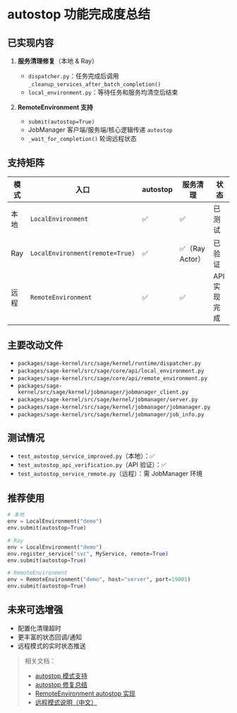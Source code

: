 # autostop 功能完成度总结

## 已实现内容

1. **服务清理修复**（本地 & Ray）
   - `dispatcher.py`：任务完成后调用 `_cleanup_services_after_batch_completion()`
   - `local_environment.py`：等待任务和服务均清空后结束

2. **RemoteEnvironment 支持**
   - `submit(autostop=True)`
   - JobManager 客户端/服务端/核心逻辑传递 `autostop`
   - `_wait_for_completion()` 轮询远程状态

## 支持矩阵

| 模式 | 入口 | autostop | 服务清理 | 状态 |
|------|------|----------|----------|------|
| 本地 | `LocalEnvironment` | ✅ | ✅ | 已测试 |
| Ray | `LocalEnvironment(remote=True)` | ✅ | ✅（Ray Actor） | 已验证 |
| 远程 | `RemoteEnvironment` | ✅ | ✅ | API 实现完成 |

## 主要改动文件

- `packages/sage-kernel/src/sage/kernel/runtime/dispatcher.py`
- `packages/sage-kernel/src/sage/core/api/local_environment.py`
- `packages/sage-kernel/src/sage/core/api/remote_environment.py`
- `packages/sage-kernel/src/sage/kernel/jobmanager/jobmanager_client.py`
- `packages/sage-kernel/src/sage/kernel/jobmanager/server.py`
- `packages/sage-kernel/src/sage/kernel/jobmanager/jobmanager.py`
- `packages/sage-kernel/src/sage/kernel/jobmanager/job_info.py`

## 测试情况

- `test_autostop_service_improved.py`（本地）：✅
- `test_autostop_api_verification.py`（API 验证）：✅
- `test_autostop_service_remote.py`（远程）：需 JobManager 环境

## 推荐使用

```python
# 本地
env = LocalEnvironment("demo")
env.submit(autostop=True)

# Ray
env = LocalEnvironment("demo")
env.register_service("svc", MyService, remote=True)
env.submit(autostop=True)

# RemoteEnvironment
env = RemoteEnvironment("demo", host="server", port=19001)
env.submit(autostop=True)
```

## 未来可选增强

- 配置化清理超时
- 更丰富的状态回调/通知
- 远程模式的实时状态推送

> 相关文档：
> - [autostop 模式支持](autostop_mode_support.md)
> - [autostop 修复总结](autostop_service_fix_summary.md)
> - [RemoteEnvironment autostop 实现](remote_autostop_implementation.md)
> - [远程模式说明（中文）](remote_mode_support_cn.md)
